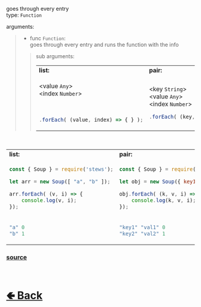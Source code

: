 goes through every entry<br>
type: `Function`

arguments:
> - func `Function`:<br>
> goes through every entry and runs the function with the info<br>
> 
> > sub arguments:
> > <table>
> > <tr>
> > <td> <b>list:</b> </td> <td> <b>pair:</b> </td>
> > </tr>
> > <tr>
> > <td> 
> >
> > <value `Any`> <br> <index `Number`>
> >
> > <br>
> >
> > ```js
> > .forEach( (value, index) => { } );
> > ```
> >
> > </td> <td> 
> >
> > <key `String`> <br> <value `Any`> <br> <index `Number`>
> > ```js
> > .forEach( (key, value, index) => { } );
> > ```
> >
> > </td>
> > </tr>
> > </table>

<br>

<table>
<tr>
<td> <b>list:</b> </td> <td> <b>pair:</b> </td>
</tr>
<tr>
<td>

```js
const { Soup } = require('stews');

let arr = new Soup([ "a", "b" ]);

arr.forEach( (v, i) => {
    console.log(v, i);
});
```

</td>
<td>

```js
const { Soup } = require('stews');

let obj = new Soup({ key1: "val1", key2: "val2" });

obj.forEach( (k, v, i) => {
    console.log(k, v, i);
});
```

</td>
<tr>
<td>

```js
"a" 0
"b" 1 
```

</td>
<td>

```js
"key1" "val1" 0
"key2" "val2" 1
```

</td>
</table>

### [source](https://github.com/shysolocup/stews/blob/main/src/Soup/functions/forEach.js)

<br> <h1> [🢀 Back](https://github.com/shysolocup/stews/wiki/Soup-methods) </h1>